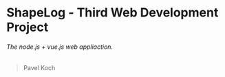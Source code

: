 # ShapeLog - Third Web Development Project

###### The node.js + vue.js web appliaction.

>Pavel Koch
